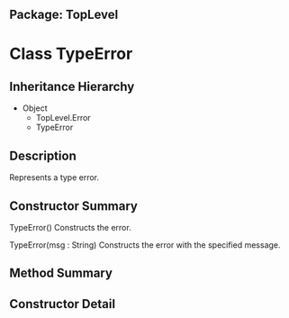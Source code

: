 ## Package: TopLevel

# Class TypeError

## Inheritance Hierarchy

- Object
  - TopLevel.Error
  - TypeError

## Description

Represents a type error.

## Constructor Summary

TypeError() Constructs the error.

TypeError(msg : String) Constructs the error with the specified message.

## Method Summary

## Constructor Detail